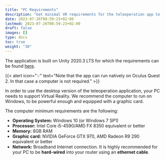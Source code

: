 ```yaml
---
title: "PC Requirements"
description: "Get minimal VR requirements for the teleoperation app to run"
date: 2023-07-26T08:59:23+02:00
lastmod: 2023-07-26T08:59:23+02:00
draft: false
images: []
type: docs
toc: true
weight: "30"
---
```


The application is built on Unity 2020.3 LTS for which the requirements can be found [here](https://docs.unity3d.com/2020.3/Documentation/Manual/system-requirements.html).

{{< alert icon="💡" text="Note that the app can run natively on Oculus Quest 2. In that case a computer is not required." >}}

In order to use the desktop version of the teleoperation application, your PC needs to support Virtual Reality. We recommend the computer to run on Windows, to be powerful enough and equipped with a graphic card.  

The computer minimum requirements are the following:  
* **Operating System:** Windows 10 (or Windows 7 SP1)
* **Processor:** Intel Core i5-4590/AMD FX 8350 equivalent or better
* **Memory:** 8GB RAM
* **Graphic card:** NVIDIA GeForce GTX 970, AMD Radeon R9 290 equivalent or better
* **Network:** Broadband Internet connection. It is highly recommended for your PC to be **hard-wired** into your router using an **ethernet cable**.
